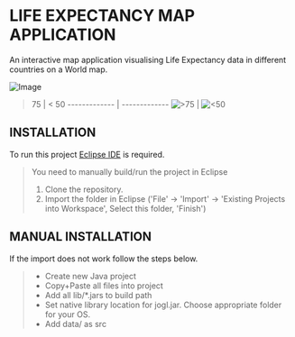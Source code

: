 LIFE EXPECTANCY MAP APPLICATION
===============================

An interactive map application visualising Life Expectancy data in different countries on a World map.

![Image](https://i.imgur.com/FCyRjJ6.png)

> 75  | < 50
------------- | -------------
  ![>75](https://i.imgur.com/F4wcd5p.png) | ![<50](https://i.imgur.com/Lx74auD.png)
## INSTALLATION

To run this project [Eclipse IDE](https://www.eclipse.org/downloads/) is required.
>You need to manually build/run the project in Eclipse
>1. Clone the repository.
>2. Import the folder in Eclipse ('File' -> 'Import' -> 'Existing Projects into
>Workspace', Select this folder, 'Finish')


## MANUAL INSTALLATION

If the import does not work follow the steps below.
>
>* Create new Java project
>* Copy+Paste all files into project
>* Add all lib/*.jars to build path
>* Set native library location for jogl.jar. Choose appropriate folder for your OS.
>* Add data/ as src

